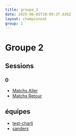 ```yaml
---
title: groupe_2
date: 2025-06-05T10:09:37.636Z
layout: championnat
group: 2
---
```


# Groupe 2

## Sessions


###  0
- [Matchs Aller](/scores/session-0/groupe-2/aller/)
- [Matchs Retour](/scores/session-0/groupe-2/retour/)

## équipes
- [test-charli](/teams/test-charli)
- [sanders](/teams/sanders)
